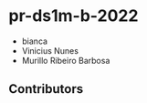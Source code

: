 # pr-ds1m-b-2022

* bianca
* Vinicius Nunes
* Murillo Ribeiro Barbosa


## Contributors

<!-- ALL-CONTRIBUTORS-LIST:START - Do not remove or modify this section -->
<!-- prettier-ignore-start -->
<!-- markdownlint-disable -->

<!-- markdownlint-restore -->
<!-- prettier-ignore-end -->

<!-- ALL-CONTRIBUTORS-LIST:END -->
